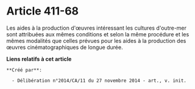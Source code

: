 # Article 411-68

Les aides à la production d'œuvres intéressant les cultures d'outre-mer sont attribuées aux mêmes conditions et selon la même
procédure et les mêmes modalités que celles prévues pour les aides à la production des œuvres cinématographiques de longue
durée.

**Liens relatifs à cet article**

	**Créé par**:

	  - Délibération n°2014/CA/11 du 27 novembre 2014 - art., v. init.

